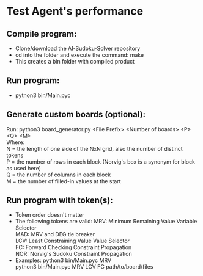 # Test Agent's performance

## Compile program:
- Clone/download the AI-Sudoku-Solver repository
- cd into the folder and execute the command: make
- This creates a bin folder with compiled product

## Run program:
- python3 bin/Main.pyc

## Generate custom boards (optional):
Run: python3 board_generator.py \<File Prefix\> \<Number of boards\> \<P\> \<Q\> \<M\><br>
Where:<br>
	N = the length of one side of the NxN grid, also the number of distinct tokens<br>
	P = the number of rows in each block (Norvig's box is a synonym for block as used here)<br>
	Q = the number of columns in each block<br>
	M = the number of filled-in values at the start<br>

## Run program with token(s):
-  Token order doesn't matter
- The following tokens are valid:
	MRV: Minimum Remaining Value Variable Selector<br>
	MAD: MRV and DEG tie breaker<br>
	LCV: Least Constraining Value Value Selector<br>
	FC: Forward Checking Constraint Propagation<br>
	NOR: Norvig's Sudoku Constraint Propagation<br>
- Examples:
	python3 bin/Main.pyc MRV<br>
	python3 bin/Main.pyc MRV LCV FC path/to/board/files<br>
